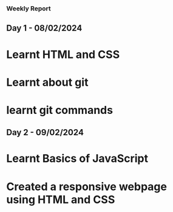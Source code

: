 ### Weekly Report
## Day 1 - 08/02/2024
 # Learnt HTML and CSS
 # Learnt about git 
 # learnt git commands
## Day 2 - 09/02/2024
 # Learnt Basics of JavaScript
 # Created a responsive webpage using HTML and CSS
 

